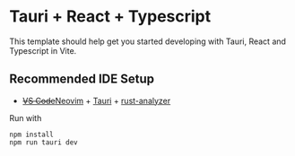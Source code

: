 # Tauri + React + Typescript

This template should help get you started developing with Tauri, React and Typescript in Vite.

## Recommended IDE Setup

- [ ~~VS Code~~](https://code.visualstudio.com/)[Neovim](https://neovim.io/) + [Tauri](https://marketplace.visualstudio.com/items?itemName=tauri-apps.tauri-vscode) + [rust-analyzer](https://marketplace.visualstudio.com/items?itemName=rust-lang.rust-analyzer)

Run with
```
npm install
npm run tauri dev
```
